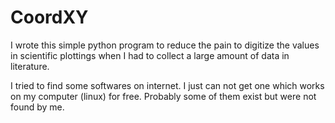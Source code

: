 CoordXY
=======

I wrote this simple python program to reduce the pain to digitize the values in scientific plottings when I had to collect a large amount of data in literature. 

I tried to find some softwares on internet. I just can not get one which works on my computer (linux) for free. Probably some of them exist but were not found by me.


